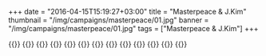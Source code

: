 +++
date = "2016-04-15T15:19:27+03:00"
title = "Masterpeace & J.Kim"
thumbnail = "/img/campaigns/masterpeace/01.jpg"
banner = "/img/campaigns/masterpeace/01.jpg"
tags = ["Masterpeace & J.Kim"]
+++

{{<mkimage src="/img/campaigns/masterpeace/01.jpg">}}
{{<mkimage src="/img/campaigns/masterpeace/02.jpg">}}
{{<mkimage src="/img/campaigns/masterpeace/03.jpg">}}
{{<mkimage src="/img/campaigns/masterpeace/04.jpg">}}
{{<mkimage src="/img/campaigns/masterpeace/05.jpg">}}
{{<mkimage src="/img/campaigns/masterpeace/06.jpg">}}
{{<mkimage src="/img/campaigns/masterpeace/07.jpg">}}
{{<mkimage src="/img/campaigns/masterpeace/08.jpg">}}
{{<mkimage src="/img/campaigns/masterpeace/09.jpg">}}
{{<mkimage src="/img/campaigns/masterpeace/10.jpg">}}
{{<mkimage src="/img/campaigns/masterpeace/11.jpg">}}
{{<mkimage src="/img/campaigns/masterpeace/12.jpg">}}
{{<mkimage src="/img/campaigns/masterpeace/13.jpg">}}
